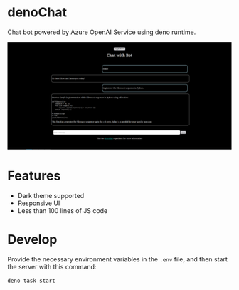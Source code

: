 # denoChat

Chat bot powered by Azure OpenAI Service using deno runtime.

![screenshot](/screenshot.png)

# Features

- Dark theme supported
- Responsive UI
- Less than 100 lines of JS code


# Develop

Provide the necessary environment variables in the `.env` file, and then start
the server with this command:

```bash
deno task start
```
